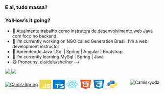 ### E ai, tudo massa?
### Yo!How’s it going?  

- 🔭 Atualmente trabalho como instrutora de desenvolvimento web Java com foco no backend.
- 🔭 I’m currently working on NGO called Generation Brasil. I'm a web development instructor
- 🌱 Aprendendo Java | Sql | Spring | Angular | Bootstrap
- 🌱 I’m currently learning MySql | Spring | Java
- 😄 Pronouns: ela/dela/she/her
-->

 <div>
  <a href="https://github.com/camillacleanne">
  <img height="180em" src="https://github-readme-stats.vercel.app/api?username=camillacleanne&show_icons=true&theme=dracula&include_all_commits=true&count_private=true"/>
  <img height="180em" src="https://github-readme-stats.vercel.app/api/top-langs/?username=camillacleanne&layout=compact&langs_count=7&theme=dracula"/>
</div>
<div style="display: inline_block"><br>
  <img align="center" alt="Camis-Spring" height="30" width="40" src="https://cdn.jsdelivr.net/gh/devicons/devicon@v2.13.0/devicon.min.css">
  <img align="center" alt="Camis-Js" height="30" width="40" src="https://raw.githubusercontent.com/devicons/devicon/master/icons/javascript/javascript-plain.svg">
  <img align="center" alt="Camis-Ts" height="30" width="40" src="https://raw.githubusercontent.com/devicons/devicon/master/icons/typescript/typescript-plain.svg">
  <img align="center" alt="Camis-React" height="30" width="40" src="https://raw.githubusercontent.com/devicons/devicon/master/icons/react/react-original.svg">
  <img align="center" alt="Camis-HTML" height="30" width="40" src="https://raw.githubusercontent.com/devicons/devicon/master/icons/html5/html5-original.svg">
  <img align="center" alt="Camis-CSS" height="30" width="40" src="https://raw.githubusercontent.com/devicons/devicon/master/icons/css3/css3-original.svg">
  <img align="center" alt="Camis-Python" height="30" width="40" src="https://raw.githubusercontent.com/devicons/devicon/master/icons/python/python-original.svg">
  <img align="right" alt="Camis-yoda" src="https://images.squarespace-cdn.com/content/v1/5f402a9d4e121b7f850b4374/1598040806117-PDC4TPTFKVM7DTP8RSXF/App-Developer.gif">
</div>
